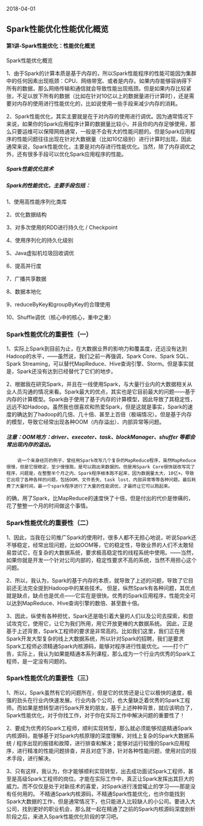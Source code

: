2018-04-01## Spark性能优化性能优化概览#### 第1讲-Spark性能优化：性能优化概览Spark性能优化概览1、由于Spark的计算本质是基于内存的，所以Spark性能程序的性能可能因为集群中的任何因素出现瓶颈：CPU、网络带宽、或者是内存。如果内存能够容纳得下所有的数据，那么网络传输和通信就会导致性能出现瓶颈。但是如果内存比较紧张，不足以放下所有的数据（比如在针对10亿以上的数据量进行计算时），还是需要对内存的使用进行性能优化的，比如说使用一些手段来减少内存的消耗。2、Spark性能优化，其实主要就是在于对内存的使用进行调优。因为通常情况下来说，如果你的Spark应用程序计算的数据量比较小，并且你的内存足够使用，那么只要运维可以保障网络通常，一般是不会有大的性能问题的。但是Spark应用程序的性能问题往往出现在针对大数据量（比如10亿级别）进行计算时出现，因此通常来说，Spark性能优化，主要是对内存进行性能优化。当然，除了内存调优之外，还有很多手段可以优化Spark应用程序的性能。##### Spark性能优化技术##### Spark的性能优化，主要手段包括：1、使用高性能序列化类库2、优化数据结构3、对多次使用的RDD进行持久化 / Checkpoint4、使用序列化的持久化级别5、Java虚拟机垃圾回收调优6、提高并行度7、广播共享数据8、数据本地化9、reduceByKey和groupByKey的合理使用10、Shuffle调优（核心中的核心，重中之重）### Spark性能优化的重要性（一）1、实际上Spark到目前为止，在大数据业界的影响力和覆盖度，还远没有达到Hadoop的水平，——虽然说，我们之前一再强调，Spark Core、Spark SQL、Spark Streaming，可以替代MapReduce、Hive查询引擎、Storm。但是事实就是，Spark还没有达到已经替代了它们的地步。2、根据我在研究Spark，并且在一线使用Spark，与大量行业内的大数据相关从业人员沟通的情况来看。Spark最大的优点，其实也是它目前最大的问题——基于内存的计算模型。Spark由于使用了基于内存的计算模型，因此导致了其稳定性，远远不如Hadoop。虽然我也很喜欢和热爱Spark，但是这就是事实，Spark的速度的确达到了hadoop的几倍、几十倍、甚至上百倍（极端情况）。但是基于内存的模型，导致它经常出现各种OOM（内存溢出）、内部异常等问题。##### 注意：OOM地方：driver、execoter、task、blockManager、shuffer 等都会常出现内存的溢出。        说一个亲身经历的例子，曾经用Spark改写几个复杂的MapReduce程序，虽然MapReduce很慢，但是它很稳定，至少慢慢跑，是可以跑出来数据的。但是用Spark Core很快就改写完了程序，问题是，在整整半个月之内，Spark程序根本跑不起来，因为数据量太大，10亿+。导致它出现了各种各样的问题，包括OOM、文件丢失、task lost、内部异常等等各种问题。最后耗费了大量时间，最一个spark程序进行了大量的性能调优，才最终让它可以跑起来。的确，用了Spark，比MapReduce的速度快了十倍，但是付出的代价是惨痛的，花了整整一个月的时间做这个事情。    ### Spark性能优化的重要性（二）1、因此，当我在公司推广Spark的使用时，很多人都不无担心地说，听说Spark还不够稳定，经常出现问题，比如OOM等，它的稳定性，导致业界的人们不太敢轻易尝试它，在复杂的大数据系统，要求极高稳定性的线程系统中使用。——当然，如果你就是开发一个针对公司内部的，稳定性要求不高的系统，当然不用担心这个问题。2、所以，我认为，Spark的基于内存的本质，就导致了上述的问题，导致了它目前还无法完全提到Hadoop中的某些技术。        但是，纵然Spark有各种问题，其优点就是缺点，缺点也是优点——它实在是很快。优秀的Spark应用程序，性能完全可以达到MapReduce、Hive查询引擎的数倍、甚至数十倍。3、因此，纵使有各种担忧，Spark还是吸引着大量的人们以及公司去探索，和尝试攻克它，使用它，让它为我们所用，用它开放更棒的大数据系统。        因此，正是基于上述背景，Spark工程师的要求是非常高的。比如我们这里，我们正在用Spark开发大型复杂的线上大数据系统，所以针对Spark的招聘，我们是要求Spark工程师必须精通Spark内核源码，能够对程序进行性能优化。——打个广告，实际上，我认为如果能精通本系列课程，那么成为一个行业内优秀的Spark工程师，是一定没有问题的。### Spark性能优化的重要性（三）1、所以，Spark虽然有它的问题所在，但是它的优势还是让它以极快的速度，极强的劲头在行业内快速发展。行业内各个公司，也大量缺乏着优秀的Spark工程师。而如果是想转型进行Spark开发的朋友，基于上述种种背景，就应该明白了，Spark性能优化，对于你找工作，对于你在实际工作中解决问题的重要性了！2、要成为优秀的Spark工程师，顺利实现转型，那么就必须能够彻底精通Spark内核源码，能够基于对Spark内核原理的深度理解，对线上复杂的Spark大数据系统 / 程序出现的报错和故障，进行排查和解决；能够对运行较慢的Spark应用程序，进行精准的性能问题排查，并且对症下游，针对各种性能问题，使用对应的技术手段，进行解决。3、只有这样，我认为，你才能够顺利实现转型，出去成功面试Spark工程师，甚至是高级Spark工程师的岗位。才能在实际工作中，真正让Spark发挥出其巨大的威力。而不仅仅是处于对新技术的喜爱，对Spark进行浅尝辄止的学习——那是没有任何用的。        不精通Spark内核源码，不精通Spark性能优化，也许你能找到Spark大数据的工作，但是通常情况下，也只能进入比较缺人的小公司。要进入大公司，找到更好的职业机会，那么就一起在精通了之前的Spark内核源码深度剖析阶段之后，来进入Spark性能优化阶段的学习吧。  